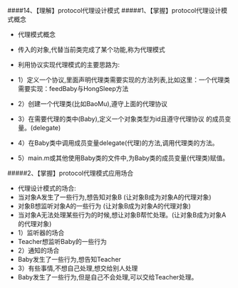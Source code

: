 ####14、【理解】protocol代理设计模式
#####1、【掌握】protocol代理设计模式概念
* 代理模式概念
* 传入的对象,代替当前类完成了某个功能,称为代理模式

* 利用协议实现代理模式的主要思路为:
 * 1）定义一个协议,里面声明代理类需要实现的方法列表,比如这里：一个代理类需要实现：feedBaby与HongSleep方法
 * 2）创建一个代理类(比如BaoMu),遵守上面的代理协议
 * 3）在需要代理的类中(Baby),定义一个对象类型为id且遵守代理协议 的成员变量。(delegate)
 * 4）在Baby类中调用成员变量delegate(代理)的方法,调用代理类的方法。
 * 5）main.m或其他使用Baby类的文件中,为Baby类的成员变量(代理类)赋值。

#####2、【掌握】protocol代理模式应用场合
* 代理设计模式的场合:
 * 当对象A发生了一些行为,想告知对象B (让对象B成为对象A的代理对象)
 * 对象B想监听对象A的一些行为 (让对象B成为对象A的代理对象)
 * 当对象A无法处理某些行为的时候,想让对象B帮忙处理。(让对象B成为对象A的代理对象)
* 1）监听器的场合
 * Teacher想监听Baby的一些行为
* 2）通知的场合
 * Baby发生了一些行为,想告知Teacher
* 3）有些事情,不想自己处理,想交给别人处理
 * Baby发生了一些行为,但是自己不会处理,可以交给Teacher处理。
